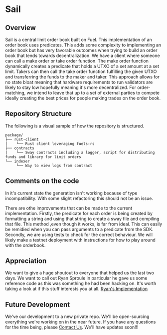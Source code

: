# Sail

## Overview

Sail is a central limit order book built on Fuel. This implementation of an order book uses predicates. This adds some complexity to implementing an order book but has very favorable outcomes when trying to build an order book that tends towards decentralization. We have a client where someone can call a make order or take order function. The make order function dynamically creates a predicate that holds a UTXO of a set amount at a set limit. Takers can then call the take order function fulfilling the given UTXO and transferring the funds to the maker and taker. This approach allows for no state bloat meaning that hardware requirements to run validators are likely to stay low hopefully meaning it's more decentralized. For order-matching, we intend to leave that up to a set of external parties to compete ideally creating the best prices for people making trades on the order book.

## Repository Structure

The following is a visual sample of how the repository is structured.

```
package/
├── rust-client
|    └── Rust client leveraging fuels-rs
├── contracts
|    └── Sway contracts including a logger, script for distributing funds and library for limit orders
└── indexer
     └── Way to view logs from contract

```

## Comments on the code

In it's current state the generation isn't working because of type incompatibility. With some slight refactoring this should not be an issue.

There are othe improvements that can be made to the current implementation. Firstly, the predicate for each order is being created by formatting a string
and using that string to create a sway file and compiling that file. This method ,even though it works, is far from ideal. This can easily be remidied when you
can pass arguments to a predicate from the SDK. Secondly, we are using tests to check for the correct behaviour. We will likely make a testnet deployment
with instructions for how to play around with the orderbook.

## Appreciation

We want to give a huge shoutout to everyone that helped us the last two days. We want to call out Ryan Sproule in particular he gave us some reference code
as this was something he had been hacking on. It's worth taking a look at if this stuff interests you at all. [Ryan's Implementation](https://github.com/BlockchainCap/fuel-order-book)

## Future Development

We've our development to a new  private repo. We'll be open-sourcing everything we're working on in the near future.
If you have any questions for the time being, please [Contact Us](mailto:support@sail.exchange). We'll have updates soon!!!
